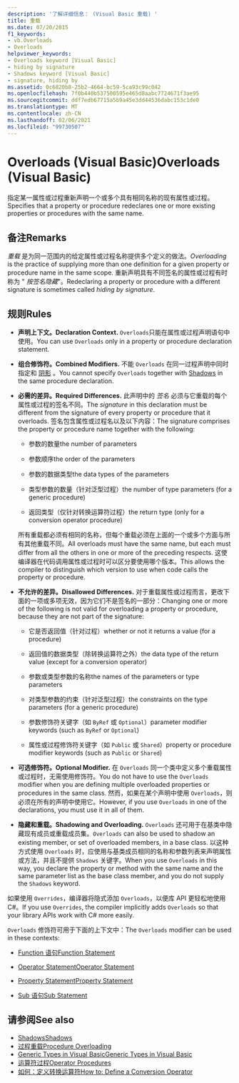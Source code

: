 ```yaml
---
description: '了解详细信息： (Visual Basic 重载) '
title: 重载
ms.date: 07/20/2015
f1_keywords:
- vb.Overloads
- Overloads
helpviewer_keywords:
- Overloads keyword [Visual Basic]
- hiding by signature
- Shadows keyword [Visual Basic]
- signature, hiding by
ms.assetid: 0c6820b8-25b2-4664-bc59-5ca93c99c042
ms.openlocfilehash: 7f0b440b537500595e465d8aabc7724671f3ae95
ms.sourcegitcommit: ddf7edb67715a5b9a45e3dd44536dabc153c1de0
ms.translationtype: MT
ms.contentlocale: zh-CN
ms.lasthandoff: 02/06/2021
ms.locfileid: "99730507"
---
```

# <a name="overloads-visual-basic"></a><span data-ttu-id="e052b-103">Overloads (Visual Basic)</span><span class="sxs-lookup"><span data-stu-id="e052b-103">Overloads (Visual Basic)</span></span>

<span data-ttu-id="e052b-104">指定某一属性或过程重新声明一个或多个具有相同名称的现有属性或过程。</span><span class="sxs-lookup"><span data-stu-id="e052b-104">Specifies that a property or procedure redeclares one or more existing properties or procedures with the same name.</span></span>

## <a name="remarks"></a><span data-ttu-id="e052b-105">备注</span><span class="sxs-lookup"><span data-stu-id="e052b-105">Remarks</span></span>

<span data-ttu-id="e052b-106">*重载* 是为同一范围内的给定属性或过程名称提供多个定义的做法。</span><span class="sxs-lookup"><span data-stu-id="e052b-106">*Overloading* is the practice of supplying more than one definition for a given property or procedure name in the same scope.</span></span> <span data-ttu-id="e052b-107">重新声明具有不同签名的属性或过程有时称为 " *按签名隐藏*"。</span><span class="sxs-lookup"><span data-stu-id="e052b-107">Redeclaring a property or procedure with a different signature is sometimes called *hiding by signature*.</span></span>

## <a name="rules"></a><span data-ttu-id="e052b-108">规则</span><span class="sxs-lookup"><span data-stu-id="e052b-108">Rules</span></span>

- <span data-ttu-id="e052b-109">**声明上下文。**</span><span class="sxs-lookup"><span data-stu-id="e052b-109">**Declaration Context.**</span></span> <span data-ttu-id="e052b-110">`Overloads`只能在属性或过程声明语句中使用。</span><span class="sxs-lookup"><span data-stu-id="e052b-110">You can use `Overloads` only in a property or procedure declaration statement.</span></span>

- <span data-ttu-id="e052b-111">**组合修饰符。**</span><span class="sxs-lookup"><span data-stu-id="e052b-111">**Combined Modifiers.**</span></span> <span data-ttu-id="e052b-112">不能 `Overloads` 在同一过程声明中同时指定和 [阴影](shadows.md) 。</span><span class="sxs-lookup"><span data-stu-id="e052b-112">You cannot specify `Overloads` together with [Shadows](shadows.md) in the same procedure declaration.</span></span>

- <span data-ttu-id="e052b-113">**必需的差异。**</span><span class="sxs-lookup"><span data-stu-id="e052b-113">**Required Differences.**</span></span> <span data-ttu-id="e052b-114">此声明中的 *签名* 必须与它重载的每个属性或过程的签名不同。</span><span class="sxs-lookup"><span data-stu-id="e052b-114">The *signature* in this declaration must be different from the signature of every property or procedure that it overloads.</span></span> <span data-ttu-id="e052b-115">签名包含属性或过程名以及以下内容：</span><span class="sxs-lookup"><span data-stu-id="e052b-115">The signature comprises the property or procedure name together with the following:</span></span>

  - <span data-ttu-id="e052b-116">参数的数量</span><span class="sxs-lookup"><span data-stu-id="e052b-116">the number of parameters</span></span>

  - <span data-ttu-id="e052b-117">参数顺序</span><span class="sxs-lookup"><span data-stu-id="e052b-117">the order of the parameters</span></span>

  - <span data-ttu-id="e052b-118">参数的数据类型</span><span class="sxs-lookup"><span data-stu-id="e052b-118">the data types of the parameters</span></span>

  - <span data-ttu-id="e052b-119">类型参数的数量（针对泛型过程）</span><span class="sxs-lookup"><span data-stu-id="e052b-119">the number of type parameters (for a generic procedure)</span></span>

  - <span data-ttu-id="e052b-120">返回类型（仅针对转换运算符过程）</span><span class="sxs-lookup"><span data-stu-id="e052b-120">the return type (only for a conversion operator procedure)</span></span>

  <span data-ttu-id="e052b-121">所有重载都必须有相同的名称，但每个重载必须在上面的一个或多个方面与所有其他重载不同。</span><span class="sxs-lookup"><span data-stu-id="e052b-121">All overloads must have the same name, but each must differ from all the others in one or more of the preceding respects.</span></span> <span data-ttu-id="e052b-122">这使编译器在代码调用属性或过程时可以区分要使用哪个版本。</span><span class="sxs-lookup"><span data-stu-id="e052b-122">This allows the compiler to distinguish which version to use when code calls the property or procedure.</span></span>

- <span data-ttu-id="e052b-123">**不允许的差异。**</span><span class="sxs-lookup"><span data-stu-id="e052b-123">**Disallowed Differences.**</span></span> <span data-ttu-id="e052b-124">对于重载属性或过程而言，更改下面的一项或多项无效，因为它们不是签名的一部分：</span><span class="sxs-lookup"><span data-stu-id="e052b-124">Changing one or more of the following is not valid for overloading a property or procedure, because they are not part of the signature:</span></span>

  - <span data-ttu-id="e052b-125">它是否返回值（针对过程）</span><span class="sxs-lookup"><span data-stu-id="e052b-125">whether or not it returns a value (for a procedure)</span></span>

  - <span data-ttu-id="e052b-126">返回值的数据类型（除转换运算符之外）</span><span class="sxs-lookup"><span data-stu-id="e052b-126">the data type of the return value (except for a conversion operator)</span></span>

  - <span data-ttu-id="e052b-127">参数或类型参数的名称</span><span class="sxs-lookup"><span data-stu-id="e052b-127">the names of the parameters or type parameters</span></span>

  - <span data-ttu-id="e052b-128">对类型参数的约束（针对泛型过程）</span><span class="sxs-lookup"><span data-stu-id="e052b-128">the constraints on the type parameters (for a generic procedure)</span></span>

  - <span data-ttu-id="e052b-129">参数修饰符关键字（如 `ByRef` 或 `Optional`）</span><span class="sxs-lookup"><span data-stu-id="e052b-129">parameter modifier keywords (such as `ByRef` or `Optional`)</span></span>

  - <span data-ttu-id="e052b-130">属性或过程修饰符关键字（如 `Public` 或 `Shared`）</span><span class="sxs-lookup"><span data-stu-id="e052b-130">property or procedure modifier keywords (such as `Public` or `Shared`)</span></span>

- <span data-ttu-id="e052b-131">**可选修饰符。**</span><span class="sxs-lookup"><span data-stu-id="e052b-131">**Optional Modifier.**</span></span> <span data-ttu-id="e052b-132">在 `Overloads` 同一个类中定义多个重载属性或过程时，无需使用修饰符。</span><span class="sxs-lookup"><span data-stu-id="e052b-132">You do not have to use the `Overloads` modifier when you are defining multiple overloaded properties or procedures in the same class.</span></span> <span data-ttu-id="e052b-133">然而，如果在某个声明中使用 `Overloads`，则必须在所有的声明中使用它。</span><span class="sxs-lookup"><span data-stu-id="e052b-133">However, if you use `Overloads` in one of the declarations, you must use it in all of them.</span></span>

- <span data-ttu-id="e052b-134">**隐藏和重载。**</span><span class="sxs-lookup"><span data-stu-id="e052b-134">**Shadowing and Overloading.**</span></span> <span data-ttu-id="e052b-135">`Overloads` 还可用于在基类中隐藏现有成员或重载成员集。</span><span class="sxs-lookup"><span data-stu-id="e052b-135">`Overloads` can also be used to shadow an existing member, or set of overloaded members, in a base class.</span></span> <span data-ttu-id="e052b-136">以这种方式使用 `Overloads` 时，应使用与基类成员相同的名称和参数列表来声明属性或方法，并且不提供 `Shadows` 关键字。</span><span class="sxs-lookup"><span data-stu-id="e052b-136">When you use `Overloads` in this way, you declare the property or method with the same name and the same parameter list as the base class member, and you do not supply the `Shadows` keyword.</span></span>

<span data-ttu-id="e052b-137">如果使用 `Overrides`，编译器将隐式添加 `Overloads`，以便库 API 更轻松地使用 C#。</span><span class="sxs-lookup"><span data-stu-id="e052b-137">If you use `Overrides`, the compiler implicitly adds `Overloads` so that your library APIs work with C# more easily.</span></span>

<span data-ttu-id="e052b-138">`Overloads` 修饰符可用于下面的上下文中：</span><span class="sxs-lookup"><span data-stu-id="e052b-138">The `Overloads` modifier can be used in these contexts:</span></span>

- [<span data-ttu-id="e052b-139">Function 语句</span><span class="sxs-lookup"><span data-stu-id="e052b-139">Function Statement</span></span>](../statements/function-statement.md)

- [<span data-ttu-id="e052b-140">Operator Statement</span><span class="sxs-lookup"><span data-stu-id="e052b-140">Operator Statement</span></span>](../statements/operator-statement.md)

- [<span data-ttu-id="e052b-141">Property Statement</span><span class="sxs-lookup"><span data-stu-id="e052b-141">Property Statement</span></span>](../statements/property-statement.md)

- [<span data-ttu-id="e052b-142">Sub 语句</span><span class="sxs-lookup"><span data-stu-id="e052b-142">Sub Statement</span></span>](../statements/sub-statement.md)

## <a name="see-also"></a><span data-ttu-id="e052b-143">请参阅</span><span class="sxs-lookup"><span data-stu-id="e052b-143">See also</span></span>

- [<span data-ttu-id="e052b-144">Shadows</span><span class="sxs-lookup"><span data-stu-id="e052b-144">Shadows</span></span>](shadows.md)
- [<span data-ttu-id="e052b-145">过程重载</span><span class="sxs-lookup"><span data-stu-id="e052b-145">Procedure Overloading</span></span>](../../programming-guide/language-features/procedures/procedure-overloading.md)
- [<span data-ttu-id="e052b-146">Generic Types in Visual Basic</span><span class="sxs-lookup"><span data-stu-id="e052b-146">Generic Types in Visual Basic</span></span>](../../programming-guide/language-features/data-types/generic-types.md)
- [<span data-ttu-id="e052b-147">运算符过程</span><span class="sxs-lookup"><span data-stu-id="e052b-147">Operator Procedures</span></span>](../../programming-guide/language-features/procedures/operator-procedures.md)
- [<span data-ttu-id="e052b-148">如何：定义转换运算符</span><span class="sxs-lookup"><span data-stu-id="e052b-148">How to: Define a Conversion Operator</span></span>](../../programming-guide/language-features/procedures/how-to-define-a-conversion-operator.md)
